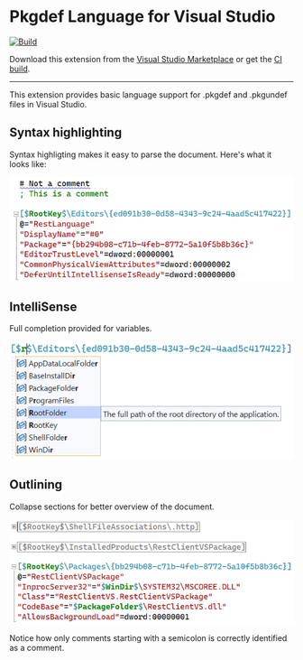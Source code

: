 # Pkgdef Language for Visual Studio

[![Build](https://github.com/madskristensen/PkgdefLanguage/actions/workflows/build.yaml/badge.svg)](https://github.com/madskristensen/PkgdefLanguage/actions/workflows/build.yaml)

Download this extension from the [Visual Studio Marketplace](https://marketplace.visualstudio.com/items?itemName=MadsKristensen.PkgdefLanguage)
or get the [CI build](http://vsixgallery.com/extension/06278dd5-5d9d-4f27-a3e8-cd619b101a50/).

--------------------------------------

This extension provides basic language support for .pkgdef and .pkgundef files in Visual Studio.

## Syntax highlighting
Syntax highligting makes it easy to parse the document. Here's what it looks like:

![Colorization](art/colorization.png)

## IntelliSense
Full completion provided for variables.

![Intellisense](art/intellisense.png)

## Outlining
Collapse sections for better overview of the document.

![Outlining](art/outlining.png)

Notice how only comments starting with a semicolon is correctly identified as a comment.